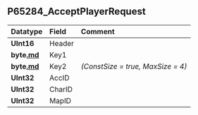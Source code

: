 ## P65284\_AcceptPlayerRequest ##
| **Datatype** | **Field** | **Comment** |
|:-------------|:----------|:------------|
| **UInt16**   | Header    |             |
| **byte[.md](.md)** | Key1      |             |
| **byte[.md](.md)** | Key2      | _(ConstSize = true, MaxSize = 4)_ |
| **UInt32**   | AccID     |             |
| **UInt32**   | CharID    |             |
| **UInt32**   | MapID     |             |